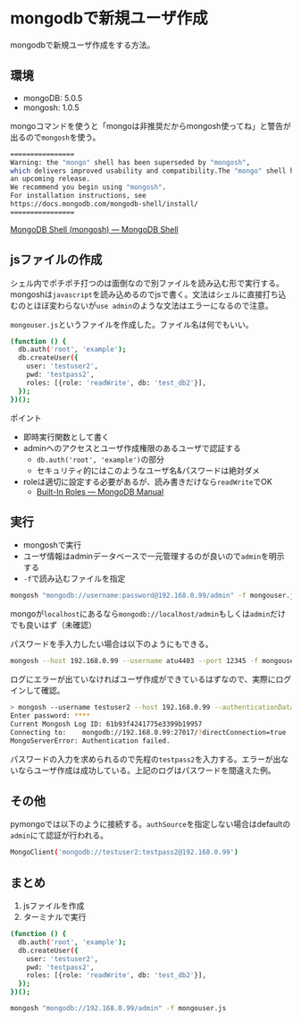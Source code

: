 # mongodbで新規ユーザ作成

mongodbで新規ユーザ作成をする方法。

## 環境

- mongoDB: 5.0.5
- mongosh: 1.0.5

mongoコマンドを使うと「mongoは非推奨だからmongosh使ってね」と警告が出るので`mongosh`を使う。

```bash
================
Warning: the "mongo" shell has been superseded by "mongosh",
which delivers improved usability and compatibility.The "mongo" shell has been deprecated and will be removed in
an upcoming release.
We recommend you begin using "mongosh".
For installation instructions, see
https://docs.mongodb.com/mongodb-shell/install/
================
```

[MongoDB Shell (mongosh) — MongoDB Shell](https://docs.mongodb.com/mongodb-shell/)

## jsファイルの作成

シェル内でポチポチ打つのは面倒なので別ファイルを読み込む形で実行する。
mongoshは`javascript`を読み込めるのでjsで書く。文法はシェルに直接打ち込むのとほぼ変わらないが`use admin`のような文法はエラーになるので注意。

`mongouser.js`というファイルを作成した。ファイル名は何でもいい。

```bash
(function () {
  db.auth('root', 'example');
  db.createUser({
    user: 'testuser2',
    pwd: 'testpass2',
    roles: [{role: 'readWrite', db: 'test_db2'}],
  });
})();
```

ポイント

- 即時実行関数として書く
- adminへのアクセスとユーザ作成権限のあるユーザで認証する
  - `db.auth('root', 'example')`の部分
  - セキュリティ的にはこのようなユーザ名&パスワードは絶対ダメ
- roleは適切に設定する必要があるが、読み書きだけなら`readWrite`でOK
  - [Built-In Roles — MongoDB Manual](https://docs.mongodb.com/manual/reference/built-in-roles/)

## 実行

- mongoshで実行
- ユーザ情報はadminデータベースで一元管理するのが良いので`admin`を明示する
- `-f`で読み込むファイルを指定

```bash
mongosh "mongodb://username:password@192.168.0.99/admin" -f mongouser.js
```

mongoが`localhost`にあるなら`mongodb://localhost/admin`もしくは`admin`だけでも良いはず（未確認）

パスワードを手入力したい場合は以下のようにもできる。

```bash
mongosh --host 192.168.0.99 --username atu4403 --port 12345 -f mongouser.js admin
```

ログにエラーが出ていなければユーザ作成ができているはずなので、実際にログインして確認。

```bash
> mongosh --username testuser2 --host 192.168.0.99 --authenticationDatabase admin -p
Enter password: ****
Current Mongosh Log ID: 61b93f4241775e3399b19957
Connecting to:    mongodb://192.168.0.99:27017/?directConnection=true
MongoServerError: Authentication failed.
```

パスワードの入力を求められるので先程の`testpass2`を入力する。エラーが出ないならユーザ作成は成功している。上記のログはパスワードを間違えた例。

## その他

pymongoでは以下のように接続する。`authSource`を指定しない場合はdefaultの`admin`にて認証が行われる。

```bash
MongoClient('mongodb://testuser2:testpass2@192.168.0.99')
```

## まとめ

1. jsファイルを作成
2. ターミナルで実行

```bash
(function () {
  db.auth('root', 'example');
  db.createUser({
    user: 'testuser2',
    pwd: 'testpass2',
    roles: [{role: 'readWrite', db: 'test_db2'}],
  });
})();
```

```bash
mongosh "mongodb://192.168.0.99/admin" -f mongouser.js
```
